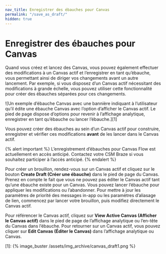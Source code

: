 ```yaml
---
nav_title: Enregistrer des ébauches pour Canvas
permalink: "/save_as_draft/"
hidden: true
---
```


# Enregistrer des ébauches pour Canvas

Quand vous créez et lancez des Canvas, vous pouvez également effectuer des modifications à un Canvas actif et l’enregistrer en tant qu’ébauche, vous permettant ainsi de diriger vos changements avant un autre lancement. Par exemple, si vous disposez d’un Canvas actif nécessitant des modifications à grande échelle, vous pouvez utiliser cette fonctionnalité pour créer des ébauches séparées pour ces changements. 

![Un exemple d’ébauche Canvas avec une bannière indiquant à l’utilisateur qu’il édite une ébauche Canvas avec l’option d’afficher le Canvas actif. Le pied de page dispose d’options pour revenir à l’affichage analytique, enregistrer en tant qu’ébauche ou lancer l’ébauche.][1]

Vous pouvez créer des ébauches au sein d’un Canvas actif pour construire, enregistrer et vérifier ces modifications **avant** de les lancer dans le Canvas actif.

{% alert important %}
L’enregistrement d’ébauches pour Canvas Flow est actuellement en accès anticipé. Contactez votre CSM Braze si vous souhaitez participer à l’accès anticipé.
{% endalert %}

Pour créer un brouillon, rendez-vous sur un Canvas actif et cliquez sur le bouton **Create Draft (Créer une ébauche)** dans le pied de page du Canvas. Prenez en compte le fait que vous ne pouvez pas éditer le Canvas actif tant qu’une ébauche existe pour un Canvas. Vous pouvez lancer l’ébauche pour appliquer les modifications ou l’abandonner. Pour mettre à jour les paramètres de priorité des messages in-app ou les paramètres d’aliasage de lien, commencez par lancer votre brouillon, puis modifiez directement le Canvas actif.

Pour référencer le Canvas actif, cliquez sur **View Active Canvas (Afficher le Canvas actif)** dans le pied de page de l’affichage analytique ou l’en-tête du Canvas dans l’ébauche. Pour retourner sur un Canvas actif, vous pouvez cliquer sur **Edit Canvas (Éditer le Canvas)** dans l’affichage analytique ou Canvas.

[1]: {% image_buster /assets/img_archive/canvas_draft1.png %}